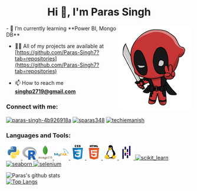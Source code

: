 <h1 align="center">Hi 👋, I'm Paras Singh</h1>
<img width="200" align="right" alt="Github" src="https://raw.githubusercontent.com/Paras-Singh7/Paras-Singh7/27debf1abd0aea467122ffc5e8619d3999a48a71/src/deadpool.svg" />
- 🌱 I’m currently learning **Power BI, Mongo DB**

- 👨‍💻 All of my projects are available at [https://github.com/Paras-Singh7?tab=repositories](https://github.com/Paras-Singh7?tab=repositories)

- 📫 How to reach me **singhp2719@gmail.com**

<h3 align="left">Connect with me:</h3>
<p align="left">
<a href="https://linkedin.com/in/paras-singh-4b926918a" target="blank"><img align="center" src="https://raw.githubusercontent.com/rahuldkjain/github-profile-readme-generator/master/src/images/icons/Social/linked-in-alt.svg" alt="paras-singh-4b926918a" height="30" width="40" /></a>
<a href="https://instagram.com/sparas348" target="blank"><img align="center" src="https://raw.githubusercontent.com/rahuldkjain/github-profile-readme-generator/master/src/images/icons/Social/instagram.svg" alt="sparas348" height="30" width="40" /></a>
<a href="https://www.hackerrank.com/sparas348" target="blank"><img align="center" src="https://raw.githubusercontent.com/rahuldkjain/github-profile-readme-generator/master/src/images/icons/Social/hackerrank.svg" alt="techiemanish" height="30" width="40" /></a>
</p>

<h3 align="left">Languages and Tools:</h3>
<p align="left">
<a href="https://www.python.org" target="_blank" rel="noreferrer"> <img src="https://raw.githubusercontent.com/devicons/devicon/master/icons/python/python-original.svg" alt="python" width="40" height="40"/> </a> 
<a href="https://www.python.org" target="_blank" rel="noreferrer"> <img src="https://github.com/Paras-Singh7/Paras-Singh7/blob/main/src/icons/724px-R_logo.svg.png?raw=true" alt="r" width="38" height="35"/> </a> 
<a href="https://www.mongodb.com/" target="_blank" rel="noreferrer"> <img src="https://raw.githubusercontent.com/devicons/devicon/master/icons/mongodb/mongodb-original-wordmark.svg" alt="mongodb" width="40" height="40"/> </a> 
<a href="https://www.mysql.com/" target="_blank" rel="noreferrer"> <img src="https://raw.githubusercontent.com/devicons/devicon/master/icons/mysql/mysql-original-wordmark.svg" alt="mysql" width="40" height="40"/> </a>
<a href="https://www.w3schools.com/css/" target="_blank" rel="noreferrer"> <img src="https://raw.githubusercontent.com/devicons/devicon/master/icons/css3/css3-original-wordmark.svg" alt="css3" width="40" height="40"/> </a> 
<a href="https://www.w3.org/html/" target="_blank" rel="noreferrer"> <img src="https://raw.githubusercontent.com/devicons/devicon/master/icons/html5/html5-original-wordmark.svg" alt="html5" width="40" height="40"/> </a> 
<a href="https://www.linux.org/" target="_blank" rel="noreferrer"> <img src="https://raw.githubusercontent.com/devicons/devicon/master/icons/linux/linux-original.svg" alt="linux" width="40" height="40"/> </a>  
<a href="https://pandas.pydata.org/" target="_blank" rel="noreferrer"> <img src="https://raw.githubusercontent.com/devicons/devicon/2ae2a900d2f041da66e950e4d48052658d850630/icons/pandas/pandas-original.svg" alt="pandas" width="40" height="40"/> </a> 
<a href="https://scikit-learn.org/" target="_blank" rel="noreferrer"> <img src="https://upload.wikimedia.org/wikipedia/commons/0/05/Scikit_learn_logo_small.svg" alt="scikit_learn" width="40" height="40"/> </a> 
<a href="https://seaborn.pydata.org/" target="_blank" rel="noreferrer"> <img src="https://seaborn.pydata.org/_images/logo-mark-lightbg.svg" alt="seaborn" width="40" height="40"/> </a> 
<a href="https://www.selenium.dev" target="_blank" rel="noreferrer"> <img src="https://raw.githubusercontent.com/detain/svg-logos/780f25886640cef088af994181646db2f6b1a3f8/svg/selenium-logo.svg" alt="selenium" width="40" height="40"/> </a> </p>




![Paras's github stats](https://github-readme-stats.vercel.app/api?username=Paras-Singh7&theme=monokai)
<br>
[![Top Langs](https://github-readme-stats.vercel.app/api/top-langs/?username=Paras-Singh7&hide=Jupyter%20Notebook&layout=compact&theme=monokai)](https://github.com/Paras-Singh7/github-readme-stats)



